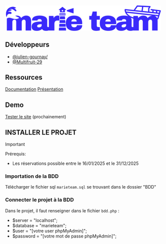 ![Logo](https://github.com/julien-gournay/marieteam-siteweb/blob/main/img/logosvg_bleu.svg)

## Développeurs
- [@julien-gournay/](https://github.com/julien-gournay/)
- [@Multifruit-29](https://github.com/Multifruit-29/)

## Ressources
[Documentation](https://secretive-cicada-052.notion.site/Marie-Team-Document-Technique-18b881d0d2df80e6b59dcc7d8e8dd3b2)
[Présentation](https://marieteam.juliengournay.fr)

## Demo
[Tester le site](https://marieteam.donovanmercier.fr) (prochainement)

## INSTALLER LE PROJET
> [!IMPORTANT]
> Prérequis:
> - Les réservations possible entre le 16/01/2025 et le 31/12/2025

### Importation de la BDD
Télécharger le fichier sql `marieteam.sql` se trouvant dans le dossier "BDD"

### Connecter le projet à la BDD
Dans le projet, il faut renseigner dans le fichier `bdd.php` :
- $server = "localhost";
- $database = "marieteam";
- $user = "[votre user phpMyAdmin]";
- $password = "[votre mot de passe phpMyAdmin]";
